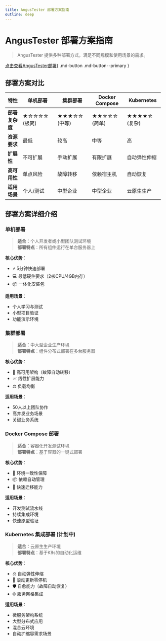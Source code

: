 ```yaml
---
title: AngusTester 部署方案指南
outline: deep
---
```


# AngusTester 部署方案指南

> AngusTester 提供多种部署方式，满足不同规模和使用场景的需求。

[点击查看AngusTester部署](../installation/AngusTester){ .md-button .md-button--primary }

## 部署方案对比

| 特性 | 单机部署 | 集群部署 | Docker Compose | Kubernetes |
|------|----------|----------|----------------|------------|
| **部署复杂度** | ★☆☆☆☆ (极简) | ★★★☆☆ (中等) | ★★☆☆☆ (简单) | ★★★★☆ (复杂) |
| **资源要求** | 最低 | 较高 | 中等 | 高 |
| **扩展性** | 不可扩展 | 手动扩展 | 有限扩展 | 自动弹性伸缩 |
| **高可用性** | 单点风险 | 故障转移 | 依赖宿主机 | 自动恢复 |
| **适用场景** | 个人/测试 | 中型企业 | 中型企业 | 云原生生产 |

## 部署方案详细介绍

### 单机部署 <el-icon><CircleCheck /></el-icon>

> **适合**：个人开发者或小型团队测试环境  
> **部署特点**：所有组件运行在单台服务器上

**核心优势**：
- ⚡ 5分钟快速部署
- 💻 最低硬件要求（2核CPU/4GB内存）
- 📦 一体化安装包

**适用场景**：
- 个人学习与测试
- 小型项目验证
- 功能演示环境

### 集群部署 <el-icon><CircleCheck /></el-icon>

> **适合**：中大型企业生产环境  
> **部署特点**：组件分布式部署在多台服务器

**核心优势**：
- 🔁 高可用架构（故障自动转移）
- 📈 线性扩展能力
- ⚖️ 负载均衡

**适用场景**：
- 50人以上团队协作
- 高并发业务场景
- 关键业务系统

### Docker Compose 部署 <el-icon><CircleCheck /></el-icon>

> **适合**：容器化开发测试环境  
> **部署特点**：基于容器的一键式部署

**核心优势**：
- 🔄 环境一致性保障
- 📦 依赖自动管理
- 🚢 快速迁移能力

**适用场景**：
- 开发测试流水线
- 持续集成环境
- 快速原型验证

### Kubernetes 集成部署 (计划中) <el-icon><CircleClose /></el-icon>

> **适合**：云原生生产环境  
> **部署特点**：基于K8s的自动化运维

**核心优势**：
- ⚖️ 自动弹性伸缩
- 🔄 滚动更新零停机
- 🛡️ 自愈能力（故障自动恢复）
- 🌐 服务网格集成

**适用场景**：
- 微服务架构系统
- 大型分布式应用
- 混合云环境
- 自动扩缩容需求场景
